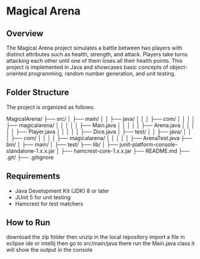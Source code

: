 # Magical Arena

## Overview

The Magical Arena project simulates a battle between two players with distinct attributes such as health, strength, and attack. Players take turns attacking each other until one of them loses all their health points. This project is implemented in Java and showcases basic concepts of object-oriented programming, random number generation, and unit testing.

## Folder Structure

The project is organized as follows:

MagicalArena/
├── src/
│ ├── main/
│ │ ├── java/
│ │ │ ├── com/
│ │ │ │ ├── magicalarena/
│ │ │ │ │ ├── Main.java
│ │ │ │ │ ├── Arena.java
│ │ │ │ │ ├── Player.java
│ │ │ │ │ ├── Dice.java
│ ├── test/
│ │ ├── java/
│ │ │ ├── com/
│ │ │ │ ├── magicalarena/
│ │ │ │ │ ├── ArenaTest.java
├── bin/
│ ├── main/
│ ├── test/
├── lib/
│ ├── junit-platform-console-standalone-1.x.x.jar
│ ├── hamcrest-core-1.x.x.jar
├── README.md
├── .git/
├── .gitignore

## Requirements

- Java Development Kit (JDK) 8 or later
- JUnit 5 for unit testing
- Hamcrest for test matchers

## How to Run

download the zip folder 
then unzip in the local repository 
import a file in eclipse ide or intellij
then go to src/main/java there run the Main.java class 
it will show the output in the console 
